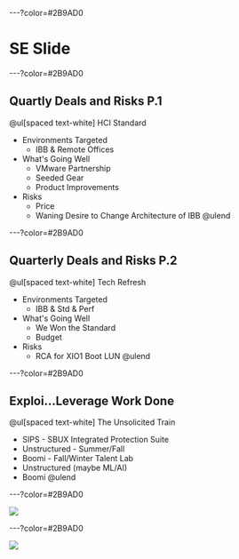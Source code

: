 ---?color=#2B9AD0
# SE Slide

---?color=#2B9AD0

## Quartly Deals and Risks P.1

@ul[spaced text-white]
HCI Standard
- Environments Targeted
  - IBB & Remote Offices
- What's Going Well
  - VMware Partnership
  - Seeded Gear
  - Product Improvements
- Risks
  - Price
  - Waning Desire to Change Architecture of IBB
@ulend

---?color=#2B9AD0

## Quarterly Deals and Risks P.2

@ul[spaced text-white]
Tech Refresh
- Environments Targeted
  - IBB & Std & Perf
- What's Going Well
  - We Won the Standard
  - Budget
- Risks
  - RCA for XIO1 Boot LUN
@ulend


---?color=#2B9AD0

## Exploi...Leverage Work Done

@ul[spaced text-white]
The Unsolicited Train
  - SIPS - SBUX Integrated Protection Suite
  - Unstructured - Summer/Fall
  - Boomi - Fall/Winter
Talent Lab
  - Unstructured (maybe ML/AI)
  - Boomi
@ulend

---?color=#2B9AD0

![ ](https://i.imgur.com/P9WYDkU.png)

---?color=#2B9AD0

![](https://i.imgur.com/DupBAWu.png)


